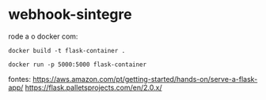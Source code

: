 # webhook-sintegre

rode a o docker com:
```
docker build -t flask-container .
```

```
docker run -p 5000:5000 flask-container
```

fontes: https://aws.amazon.com/pt/getting-started/hands-on/serve-a-flask-app/
https://flask.palletsprojects.com/en/2.0.x/
